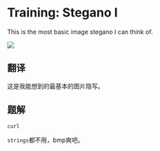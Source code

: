 # Training: Stegano I

This is the most basic image stegano I can think of.

![](http://www.wechall.net/challenge/training/stegano1/stegano1.bmp)

## 翻译

这是我能想到的最基本的图片隐写。

## 题解

`curl`

`strings`都不用，bmp爽吧。


